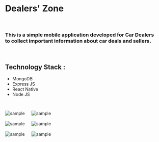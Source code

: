 # Dealers' Zone

<br>

### This is a simple mobile application developed for Car Dealers to collect important information about car deals and sellers.

<br>

## Technology Stack :

- MongoDB
- Express JS
- React Native
- Node JS

<br>

<img src = "DealerZone/assets/images/screenshots/1_i.png" alt = "sample"> &emsp;
<img src = "DealerZone/assets/images/screenshots/1_ii.png" alt = "sample"> <br><br>
<img src = "DealerZone/assets/images/screenshots/2.png" alt = "sample"> &emsp;
<img src = "DealerZone/assets/images/screenshots/3.png" alt = "sample"> <br><br>
<img src = "DealerZone/assets/images/screenshots/4.png" alt = "sample"> &emsp;
<img src = "DealerZone/assets/images/screenshots/5.png" alt = "sample"> &emsp;
